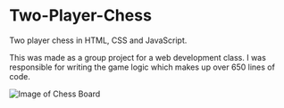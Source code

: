 # Two-Player-Chess
Two player chess in HTML, CSS and JavaScript. 

This was made as a group project for a web development class.  I was responsible for writing the game logic which makes up over 650 lines of code.

![Image of Chess Board](https://puu.sh/BviCg/d1abbd4538.png)
